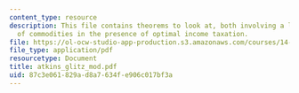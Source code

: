 ```yaml
---
content_type: resource
description: This file contains theorems to look at, both involving a lack of taxation
  of commodities in the presence of optimal income taxation.
file: https://ol-ocw-studio-app-production.s3.amazonaws.com/courses/14-472-public-economics-ii-spring-2004/87c3e061829ad8a7634fe906c017bf3a_atkins_glitz_mod.pdf
file_type: application/pdf
resourcetype: Document
title: atkins_glitz_mod.pdf
uid: 87c3e061-829a-d8a7-634f-e906c017bf3a
---
```

